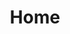 ---
layout: page
title: Home
permalink: /
hero_title: Our mission
hero_text: We come together to build community, create green space, and grow food for the neighborhood. We are volunteer-run and neighborhood-supported, and we cultivate the Southend spirit.
hero_button:
  href: /about
  text: Learn more
sections:
  - id: volunteer
    title: We love our volunteers! Their passion, generosity, and grit are proof that real change starts with people who choose to show up.
    container_wrapper_width: wide
    media_wrapper_width: wide
    images:
      - src: /assets/images/img17.webp
        alt: TBD
      - src: /assets/images/img19.webp
        alt: TBD
      - src: /assets/images/img20.webp
        alt: TBD
      - src: /assets/images/img12.webp
        alt: TBD
    button:
      href: /jump
      text: Jump in

  - id: donors
    title: Together, We Thrive. Our donors make it possible to sustain—and grow—a vibrant, shared community space.
    container_wrapper_width: wide
    media_wrapper_width: wide
    images:
      - src: /assets/images/img3.webp
        alt: TBD
      - src: /assets/images/img7.webp
        alt: Betsy Ruhe, Beechmont Community Orchard Founder
    button:
      href: /support
      text: Join us

  - id: blog
    title: Read the Latest from BCO Grows!
    container_wrapper_width: wide
    copy_wrapper_width: small
    media_wrapper_width: wide
    copy: Discover fresh recipes, cooking inspiration, and helpful tips for growing and gardening—all rooted in community and care. Our blog is full of ideas to help you dig in and grow with us.
    button:
      href: /blog
      text: Read more

  - id: contact-us
    title: Questions, comments, suggestions?
    container_wrapper_width: wide
    copy_wrapper_width: small
    media_wrapper_width: wide
    copy: We’re always eager to hear from our community! Whether you have an idea to share, a question about the orchard, or just want to drop us a line–we’re all ears. Your input helps us grow stronger, together.
    button:
      href: https://forms.gle/8x5LWC13sEhXippc8
      text: Holler at us
      target_blank: true
---